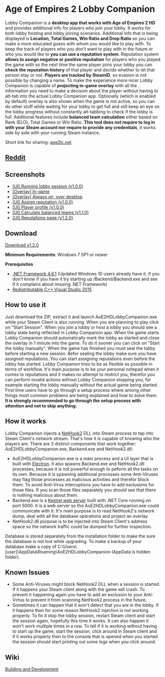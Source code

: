 # Age of Empires 2 Lobby Companion

Lobby Companion is a **desktop app that works with Age of Empires 2 HD** and provides additional info for players who join your lobby. It works for both lobby hosting and lobby joining scenarios.
Additional info that is being displayed is **Location, Total Games, Win Ratio and Drop Ratio** so you can make a more educated guess with whom you would like to play with.
To keep the track of players who you don't want to play with in the future or who you would like to **you can use a reputation system**.
Reputation system **allows to assign negative or positive reputation** for players who you played the game with so the next time the same player joins your lobby you can **check the reputation history** of that player and decide whether to let that person stay or not.
**Players are tracked by SteamID**, so evasion is not possible by changing a name. To make the experience more nicer Lobby Companion is capable of **projecting in-game overlay** with all the information you need to make a decision about the player without having to alt-tab into the actual Lobby Companion app.
Optionally (which is enabled by default) overlay is also shown when the game is not active, so you can do other stuff while waiting for your lobby to get full and still keep an eye on the lobby progress without constantly alt-tabbing to check if the lobby is full. Additional features include **balanced team calculation** either based on Rank (ELO), Total Games or Win Ratio.
**This tool does not require to log in with your Steam account nor require to provide any credentials**, it works side by side with your running Steam instance.

Short link for sharing: [aoe2lc.net](http://aoe2lc.net)

## [Reddit](https://www.reddit.com/r/aoe2lc)

## Screenshots
* [[UI] Running lobby session (v1.0.0)](https://raw.githubusercontent.com/ThorConzales/AoE2HDLobbyCompanion/master/Screenshots/LobbySessionRunning.png)
* [[Overlay] In-game](https://raw.githubusercontent.com/ThorConzales/AoE2HDLobbyCompanion/master/Screenshots/InGameOverlay.png)
* [[Overlay] Always on, over desktop](https://raw.githubusercontent.com/ThorConzales/AoE2HDLobbyCompanion/master/Screenshots/PermanentOverlay.png)
* [[UI] Assign reputation (v1.0.0)](https://raw.githubusercontent.com/ThorConzales/AoE2HDLobbyCompanion/master/Screenshots/AssignReputation.png)
* [[UI] Player profile (v1.0.0)](https://raw.githubusercontent.com/ThorConzales/AoE2HDLobbyCompanion/master/Screenshots/PlayerProfile.png)
* [[UI] Calculate balanced teams (v1.1.0)](https://raw.githubusercontent.com/ThorConzales/AoE2HDLobbyCompanion/master/Screenshots/CalculateBalancedTeams.png)
* [[UI] Reputations page (v1.2.0)](https://raw.githubusercontent.com/ThorConzales/AoE2HDLobbyCompanion/master/Screenshots/ReputationsPage.png)

## Download
[Download v1.2.0](https://github.com/ThorConzales/AoE2HDLobbyCompanion/releases/download/v1.2.0/AoE2HDLobbyCompanion-V1.2.0.zip)

**Minimum Requirements**: Windows 7 SP1 or newer

**Prerequisites**
* [.NET Framework 4.6.1](https://www.microsoft.com/net/download/framework) (Updated Windows 10 users already have it, if you don't know if you have it try starting up /Backend/Backend.exe and see if it complains about missing .NET Framework)
* [Redistributable C++ Visual Studio 2015](https://www.microsoft.com/en-us/download/details.aspx?id=53587)

## How to use it
Just download the ZIP, extract it and launch AoE2HDLobbyCompanion.exe while your Steam Client is also running. When you are planning to play click on "Start Session". When you join a lobby or host a lobby you should see a lobby state being reflected in Lobby Companion app. 
When the game starts Lobby Companion should automatically mark the lobby as started and close the overlay in 1 minute into the game. To do it sooner you can click on "Start the lobby manually". When the game has finished you must seal the lobby before starting a new session.
Befor sealing the lobby make sure you have assigned reputations. You can start assigning reputations even before the lobby has started. 
Lobby Companion tries to be as flexible as possible in terms of workflow. It's main purpose is to be your personal notepad when it comes to reputations and it makes no attempt to restrict you, therefor you can perform invalid actions without Lobby Companion stopping you, for example starting the lobby manually without the actual game being started.
First time users have to go through a setup process where among other things most common problems are being explained and how to solve them. **It is strongly recommended to go through the setup process with attention and not to skip anything.**

## How it works
Lobby Companion injects a [NetHook2](https://github.com/SteamRE/SteamKit/tree/master/Resources/NetHook2) DLL into Steam process to tap into Steam Client's network stream. That's how it is capable of knowing who the players are. 
There are 3 distinct components that work together: AoE2HDLobbyCompanion.exe, Backend.exe and NetHook2.dll:
* AoE2HDLobbyCompanion.exe is a main process and a UI layer that is built with [Electron](https://electron.atom.io/). It also spawns Backend.exe and NetHook2.dll processes, because it is not powerful enough to peform all the tasks on its own. Because it is spawning additional processes some Anti-Viruses may flag those processes as malicious activities and therefor block them. To avoid Anti-Virus interruptions you have to add exclusions for those files. If you scan those files separately you should see that there is nothing malicious about them.
* Backend.exe is a [Kestrel web server](https://github.com/aspnet/KestrelHttpServer) built with .NET Core running on port 5000. It is a web server so the AoE2HDLobbyCompanion.exe could communicate with it. It's main purpose is to read NetHook2's network dump, deal with all the database operations and project an overlay.
* NetHook2.dll purpose is to be injected into Steam Client's address space so the network traffic could be dumped for further inspection.

Database is stored separately from the installation folder to make the sure the database is not lost while upgrading. To make a backup of your database make a copy of C:\Users\\[user]\AppData\Roaming\AoE2HDLobbyCompanion (AppData is hidden folder).

## Known Issues
* Some Anti-Viruses might block NetHook2 DLL when a session is started. If it happens your Steam client along with the game will crash. To prevent it happening again you have to add an exclusion to your Anti-Virtus to prevent it from scanning NetHook2 process in the future.
* Sometimes it can happen that it won't detect that you are in the lobby. If it happens then for some reason NetHook2 injection is not working properly. To fix it stop the lobby session, restart Steam client and start the session again, hopefully this time it works. It can also happen it won't work multiple times in a row. To tell if it is working without having to start up the game, start the session, click around in Steam client and if it works properly then to the console that is opened when you started the session should start printing out some logs when you click around.


## Wiki
[Building and Development](https://github.com/ThorConzales/AoE2HDLobbyCompanion/wiki/Building-and-Development)

